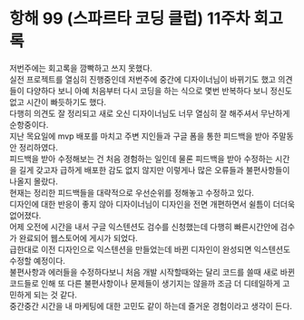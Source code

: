 # 항해 99 (스파르타 코딩 클럽) 11주차 회고록

저번주에는 회고록을 깜빡하고 쓰지 못했다.<br>
실전 프로젝트를 열심히 진행중인데 저번주에 중간에 디자이너님이 바뀌기도 했고 의견들이 다양하다 보니 아예 처음부터 다시 코딩을 하는 식으로 몇번 반복하다 보니 정신도 없고 시간이 빠듯하기도 했다.<br>
다행히 의견도 잘 정리되고 새로 오신 디자이너님도 너무 열심히 잘 해주셔서 무난하게 순항중이다.<br>
지난 목요일에 mvp 배포를 마치고 주변 지인들과 구글 폼을 통한 피드백을 받아 주말동안 정리하였다.<br>
피드백을 받아 수정해보는 건 처음 경험하는 일인데 물론 피드백을 받아 수정하는 시간을 길게 갖고자 급하게 배포한 감도 없지 않지만 이렇게나 많은 오류들과 불편사항들이 나올지 몰랐다.<br>
현재는 정리한 피드백들을 대략적으로 우선순위를 정해놓고 수정하고 있다.<br>
디자인에 대한 반응이 좋지 않아 디자이너님이 디자인을 전면 개편하면서 쉴틈이 더더욱 없어졌다.<br>
어제 오전에 시간을 내서 구글 익스텐션도 검수를 신청했는데 다행히 빠른시간안에 검수가 완료되어 웹스토어에 게시가 되었다.<br>
급한대로 이전 디자인으로 익스텐션을 만들었는데 바뀐 디자인이 완성되면 익스텐션도 수정할 예정이다.<br>
불편사항과 에러들을 수정하다보니 처음 개발 시작할때와는 달리 코드를 쓸때 새로 바뀐 코드들로 인해 또 다른 불편사항이나 문제들이 생기지는 않을까 조금 더 디테일하게 고민하게 되는 것 같다.<br>
중간중간 시간을 내 마케팅에 대한 고민도 같이 하는데 즐거운 경험이라고 생각이 든다.<br>
